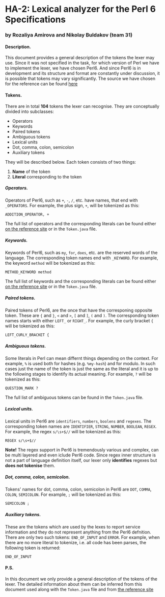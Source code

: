 # HA-2: Lexical analyzer for the Perl 6 Specifications

### by Rozaliya Amirova and Nikolay Buldakov (team 31)

#### Description.


This document provides a general description of the tokens the lexer may use. Since it was not specified in the task, for which version of Perl we have to implement the lexer, we have chosen Perl6. And since Perl6 is in development and its structure and format are constantly under discussion, it is possible that tokens may vary significantly. The source we have chosen for the reference can be found [here](https://perl6intro.com)

#### Tokens. 

There are in total __104__ tokens the lexer can recognise. They are conceptually divided into subclasses:
- Operators
- Keywords
- Paired tokens
- Ambiguous tokens
- Lexical units
- Dot, comma, colon, semicolon
- Auxiliary tokens

They will be described below. Each token consists of two things:
1. __Name__ of the token 
2. __Literal__ corresponding to the token

##### Operators. 
Operators of Perl6, such as `+`, `-`, `/`, etc. have names, that end with `_OPERATORS`. For example, the plus sign, `+`, will be tokenized as this: 
```
ADDITION_OPERATOR, +
```
The full list of operators and the corresponding literals can be found either [on the reference site](https://perl6intro.com) or in the `Token.java` file.

##### Keywords. 
Keywords of Perl6, such as `my`, `for`, `does`, etc. are the reserved words of the language. The corresponding token names end with `_KEYWORD`. For example, the keyword `method` will be tokenized as this: 
```
METHOD_KEYWORD method
```
The full list of keywords and the corresponding literals can be found either [on the reference site](https://perl6intro.com) or in the `Token.java` file.

##### Paired tokens. 
Paired tokens of Perl6, are the once that have the corresponing opposite token. These are `{` and `}`, `<` and `>`, `[` and `]`, `(` and `)`. The corresponding token names starts with either `LEFT_` or `RIGHT_`. For example, the curly bracket `{` will be tokenized as this: 
```
LEFT_CURLY_BRACKET {
```

##### Ambiguous tokens. 
Some literals in Perl can mean differnt things depending on the context. For example, `%` is used both for hashes (e.g. `%my-hash`) and for modulo. In such cases just the name of the token is just the same as the literal and it is up to the following stages to identify its actual meaning. For example, `?` will be tokenized as this: 
```
QUESTION_MARK ?
```
The full list of ambiguous tokens can be found in the `Token.java` file.

##### Lexical units. 
Lexical units in Perl6 are `identifiers`, `numbers`, `boolens` and `regexes`. The corresponding token names are `IDENTIFIER`, `STRING`, `NUMBER`, `BOOLEAN`, `REGEX`. For example, the regex `s/\s+$//` will be tokenized as this:
```
REGEX s/\s+$//
```
__Note!__ The regex support in Perl6 is tremendously various and complex, can be multi layered and even iclude Perl6 code. Since regex inner structure is not a part of language definition itself, our lexer only __identifies__ regexes but __does not tokenise__ them.

##### Dot, comma, colon, semicolon. 
Tokens' names for dot, comma, colon, semicolon in Perl6 are `DOT`, `COMMA`, `COLON`, `SEMICOLON`. For example, `;` will be tokenized as this:
```
SEMICOLON ;
```

##### Auxiliary tokens. 
These are the tokens which are used by the lexes to report service information and they do not represent anything from the Perl6 defnition. There are only two such tokens: `END_OF_INPUT` and `ERROR`. For example, when there are no more literal to tokenize, i.e. all code has been parses, the following token is returned:
```
END_OF_INPUT 
```

#### P.S.
In this document we only provide a general description of the tokens of the lexer. The detailed information about them can be inferred from this document used along with the `Token.java` file and from [the reference site](https://perl6intro.com)







